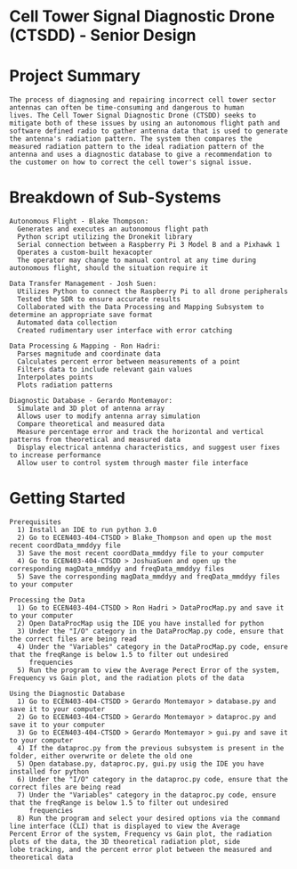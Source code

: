 # Cell Tower Signal Diagnostic Drone (CTSDD) - Senior Design

  # Project Summary
    The process of diagnosing and repairing incorrect cell tower sector antennas can often be time-consuming and dangerous to human
    lives. The Cell Tower Signal Diagnostic Drone (CTSDD) seeks to mitigate both of these issues by using an autonomous flight path and
    software defined radio to gather antenna data that is used to generate the antenna's radiation pattern. The system then compares the
    measured radiation pattern to the ideal radiation pattern of the antenna and uses a diagnostic database to give a recommendation to
    the customer on how to correct the cell tower's signal issue.

  # Breakdown of Sub-Systems
    Autonomous Flight - Blake Thompson:
      Generates and executes an autonomous flight path 
      Python script utilizing the Dronekit library 
      Serial connection between a Raspberry Pi 3 Model B and a Pixhawk 1
      Operates a custom-built hexacopter 
      The operator may change to manual control at any time during autonomous flight, should the situation require it
      
    Data Transfer Management - Josh Suen:
      Utilizes Python to connect the Raspberry Pi to all drone peripherals
      Tested the SDR to ensure accurate results
      Collaborated with the Data Processing and Mapping Subsystem to determine an appropriate save format
      Automated data collection
      Created rudimentary user interface with error catching
      
    Data Processing & Mapping - Ron Hadri:
      Parses magnitude and coordinate data
      Calculates percent error between measurements of a point
      Filters data to include relevant gain values
      Interpolates points
      Plots radiation patterns

    Diagnostic Database - Gerardo Montemayor:
      Simulate and 3D plot of antenna array 
      Allows user to modify antenna array simulation
      Compare theoretical and measured data
      Measure percentage error and track the horizontal and vertical patterns from theoretical and measured data
      Display electrical antenna characteristics, and suggest user fixes to increase performance 
      Allow user to control system through master file interface

  # Getting Started
    Prerequisites
      1) Install an IDE to run python 3.0
      2) Go to ECEN403-404-CTSDD > Blake_Thompson and open up the most recent coordData_mmddyy file
      3) Save the most recent coordData_mmddyy file to your computer
      4) Go to ECEN403-404-CTSDD > JoshuaSuen and open up the corresponding magData_mmddyy and freqData_mmddyy files
      5) Save the corresponding magData_mmddyy and freqData_mmddyy files to your computer
      
    Processing the Data
      1) Go to ECEN403-404-CTSDD > Ron Hadri > DataProcMap.py and save it to your computer
      2) Open DataProcMap usig the IDE you have installed for python
      3) Under the "I/O" category in the DataProcMap.py code, ensure that the correct files are being read
      4) Under the "Variables" category in the DataProcMap.py code, ensure that the freqRange is below 1.5 to filter out undesired
         frequencies
      5) Run the program to view the Average Perect Error of the system, Frequency vs Gain plot, and the radiation plots of the data
      
    Using the Diagnostic Database
      1) Go to ECEN403-404-CTSDD > Gerardo Montemayor > database.py and save it to your computer
      2) Go to ECEN403-404-CTSDD > Gerardo Montemayor > dataproc.py and save it to your computer
      3) Go to ECEN403-404-CTSDD > Gerardo Montemayor > gui.py and save it to your computer
      4) If the dataproc.py from the previous subsystem is present in the folder, either overwrite or delete the old one
      5) Open database.py, dataproc.py, gui.py usig the IDE you have installed for python
      6) Under the "I/O" category in the dataproc.py code, ensure that the correct files are being read
      7) Under the "Variables" category in the dataproc.py code, ensure that the freqRange is below 1.5 to filter out undesired
         frequencies
      8) Run the program and select your desired options via the command line interface (CLI) that is displayed to view the Average              Percent Error of the system, Frequency vs Gain plot, the radiation plots of the data, the 3D theoretical radiation plot, side            lobe tracking, and the percent error plot between the measured and theoretical data
